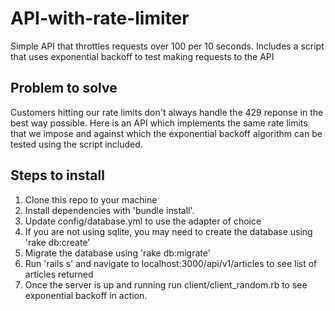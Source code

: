 
# API-with-rate-limiter 

Simple API that throttles requests over 100 per 10 seconds.
Includes a script that uses exponential backoff to test making requests to the API

## Problem to solve

Customers hitting our rate limits don't always handle the 429 reponse in the best way possible. 
Here is an API which implements the same rate limits that we impose and against which the exponential backoff algorithm can be tested using the script included.

## Steps to install

1. Clone this repo to your machine
2. Install dependencies with 'bundle install'.
3. Update config/database.yml to use the adapter of choice
4. If you are not using sqlite, you may need to create the database using 'rake db:create'
5. Migrate the database using 'rake db:migrate'
6. Run 'rails s' and navigate to localhost:3000/api/v1/articles to see list of articles returned
7. Once the server is up and running run client/client_random.rb to see exponential backoff in action.


